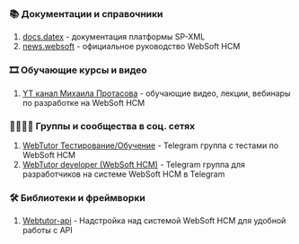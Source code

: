 ### 📚 Документации и справочники
1) [docs.datex](http://docs.datex.ru/) - документация платформы SP-XML
2) [news.websoft](https://news.websoft.ru/) - официальное руководство WebSoft HCM

### 🎞️ Обучающие курсы и видео
1) [YT канал Михаила Протасова](https://www.youtube.com/@mikhail_protasov) - обучающие видео, лекции, вебинары по разработке на WebSoft HCM

### 🧑🏿‍🤝‍🧑 Группы и сообщества в соц. сетях
1) [WebTutor Тестирование/Обучение](https://t.me/wt_test) - Telegram группа с тестами по WebSoft HCM
2) [WebTutor developer (WebSoft HCM)](https://t.me/webtutor_developer) - Telegram группа для разработчиков на системе WebSoft HCM в Telegram
### 🛠️ Библиотеки и фреймворки
1) [Webtutor-api](https://github.com/duplenskikh/webtutor-api) - Надстройка над системой WebSoft HCM для удобной работы с API